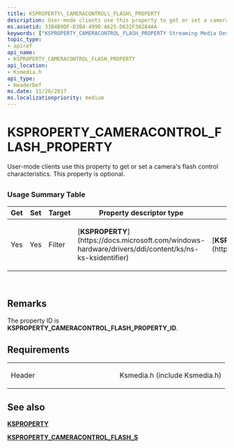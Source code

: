```yaml
---
title: KSPROPERTY\_CAMERACONTROL\_FLASH\_PROPERTY
description: User-mode clients use this property to get or set a camera's flash control characteristics. This property is optional.
ms.assetid: 33B4B9DF-D3B4-4990-A625-D632F30284AA
keywords: ["KSPROPERTY_CAMERACONTROL_FLASH_PROPERTY Streaming Media Devices"]
topic_type:
- apiref
api_name:
- KSPROPERTY_CAMERACONTROL_FLASH_PROPERTY
api_location:
- Ksmedia.h
api_type:
- HeaderDef
ms.date: 11/28/2017
ms.localizationpriority: medium
---
```


# KSPROPERTY\_CAMERACONTROL\_FLASH\_PROPERTY


User-mode clients use this property to get or set a camera's flash control characteristics. This property is optional.

## <span id="ddk_ksproperty_cameracontrol_pan_ks"></span><span id="DDK_KSPROPERTY_CAMERACONTROL_PAN_KS"></span>


### Usage Summary Table

<table>
<colgroup>
<col width="20%" />
<col width="20%" />
<col width="20%" />
<col width="20%" />
<col width="20%" />
</colgroup>
<thead>
<tr class="header">
<th>Get</th>
<th>Set</th>
<th>Target</th>
<th>Property descriptor type</th>
<th>Property value type</th>
</tr>
</thead>
<tbody>
<tr class="odd">
<td><p>Yes</p></td>
<td><p>Yes</p></td>
<td><p>Filter</p></td>
<td><p>[<strong>KSPROPERTY</strong>](https://docs.microsoft.com/windows-hardware/drivers/ddi/content/ks/ns-ks-ksidentifier)</p></td>
<td>[<strong>KSPROPERTY_CAMERACONTROL_FLASH_S</strong>](https://msdn.microsoft.com/library/windows/hardware/jj151590)</td>
</tr>
</tbody>
</table>

 

Remarks
-------

The property ID is **KSPROPERTY\_CAMERACONTROL\_FLASH\_PROPERTY\_ID**.

Requirements
------------

<table>
<colgroup>
<col width="50%" />
<col width="50%" />
</colgroup>
<tbody>
<tr class="odd">
<td><p>Header</p></td>
<td>Ksmedia.h (include Ksmedia.h)</td>
</tr>
</tbody>
</table>

## See also


[**KSPROPERTY**](https://docs.microsoft.com/windows-hardware/drivers/ddi/content/ks/ns-ks-ksidentifier)

[**KSPROPERTY\_CAMERACONTROL\_FLASH\_S**](https://msdn.microsoft.com/library/windows/hardware/jj151590)

 

 






